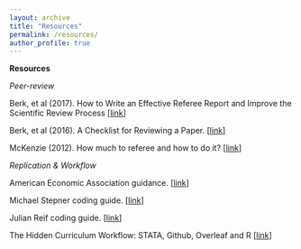 ```yaml
---
layout: archive
title: "Resources"
permalink: /resources/
author_profile: true
---
```


**Resources**


*Peer-review*

Berk, et al (2017). How to Write an Effective Referee Report and Improve the Scientific Review Process [[link](https://www.aeaweb.org/articles?id=10.1257/jep.31.1.231)]

Berk, et al (2016). A Checklist for Reviewing a Paper. [[link](https://papers.ssrn.com/sol3/papers.cfm?abstract_id=2887708)]

McKenzie (2012). How much to referee and how to do it? [[link](https://blogs.worldbank.org/impactevaluations/how-much-to-referee-and-how-to-do-it)]

*Replication & Workflow*

American Economic Association guidance. [[link](https://github.com/AEADataEditor/aea-de-guidance)]

Michael Stepner coding guide. [[link](https://github.com/michaelstepner/healthinequality-code/tree/master/code)]

Julian Reif coding guide. [[link](https://reifjulian.github.io/guide/)]

The Hidden Curriculum Workflow: STATA, Github, Overleaf and R [[link](https://www.youtube.com/watch?v=BRakB2fxWYc&feature=youtu.be)]


